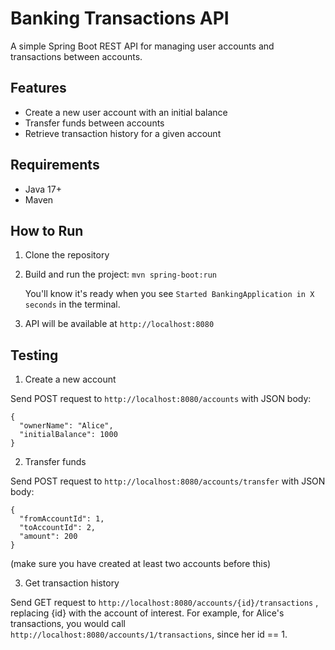 # Banking Transactions API

A simple Spring Boot REST API for managing user accounts and transactions between accounts.

## Features
- Create a new user account with an initial balance
- Transfer funds between accounts
- Retrieve transaction history for a given account

## Requirements
- Java 17+
- Maven

## How to Run
1. Clone the repository
2. Build and run the project:
   `mvn spring-boot:run`

   You'll know it's ready when you see `Started BankingApplication in X seconds` in the terminal.

3. API will be available at `http://localhost:8080`

## Testing
1. Create a new account

Send POST request to `http://localhost:8080/accounts` with JSON body:

```
{
  "ownerName": "Alice",
  "initialBalance": 1000
}
```
2. Transfer funds

Send POST request to `http://localhost:8080/accounts/transfer` with JSON body:

```
{
  "fromAccountId": 1,
  "toAccountId": 2,
  "amount": 200
}
```

(make sure you have created at least two accounts before this)

3. Get transaction history

Send GET request to `http://localhost:8080/accounts/{id}/transactions` , replacing {id} with the account of interest. For example, for Alice's transactions, you would call `http://localhost:8080/accounts/1/transactions`, since her id == 1.